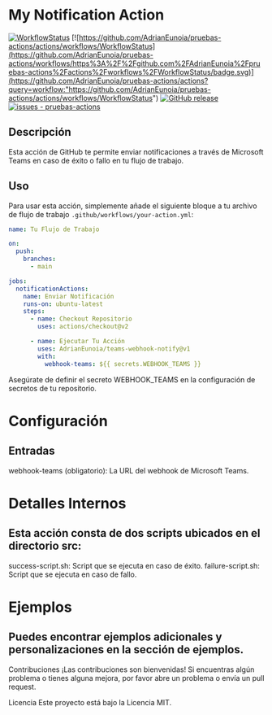 # My Notification Action

[![WorkflowStatus](https://github.com/AdrianEunoia/pruebas-actions/actions/workflows/development.yml/badge.svg)](https://github.com/AdrianEunoia/pruebas-actions/actions/workflows/development.yml)
[![https://github.com/AdrianEunoia/pruebas-actions/actions/workflows/WorkflowStatus](https://github.com/AdrianEunoia/pruebas-actions/workflows/https%3A%2F%2Fgithub.com%2FAdrianEunoia%2Fpruebas-actions%2Factions%2Fworkflows%2FWorkflowStatus/badge.svg)](https://github.com/AdrianEunoia/pruebas-actions/actions?query=workflow:"https://github.com/AdrianEunoia/pruebas-actions/actions/workflows/WorkflowStatus")
[![GitHub release](https://img.shields.io/github/release/AdrianEunoia/pruebas-actions?include_prereleases=&sort=semver&color=brightgreen)](https://github.com/AdrianEunoia/pruebas-actions/releases/)
[![issues - pruebas-actions](https://img.shields.io/github/issues/AdrianEunoia/pruebas-actions)](https://github.com/AdrianEunoia/pruebas-actions/issues)

## Descripción

Esta acción de GitHub te permite enviar notificaciones a través de Microsoft Teams en caso de éxito o fallo en tu flujo de trabajo.

## Uso

Para usar esta acción, simplemente añade el siguiente bloque a tu archivo de flujo de trabajo `.github/workflows/your-action.yml`:

```yaml
name: Tu Flujo de Trabajo

on:
  push:
    branches:
      - main

jobs:
  notificationActions:
    name: Enviar Notificación
    runs-on: ubuntu-latest
    steps:
      - name: Checkout Repositorio
        uses: actions/checkout@v2

      - name: Ejecutar Tu Acción
        uses: AdrianEunoia/teams-webhook-notify@v1
        with:
          webhook-teams: ${{ secrets.WEBHOOK_TEAMS }}
```

Asegúrate de definir el secreto WEBHOOK_TEAMS en la configuración de secretos de tu repositorio.

# Configuración

## Entradas

webhook-teams (obligatorio): La URL del webhook de Microsoft Teams.

# Detalles Internos
## Esta acción consta de dos scripts ubicados en el directorio src:

success-script.sh: Script que se ejecuta en caso de éxito.
failure-script.sh: Script que se ejecuta en caso de fallo.

# Ejemplos
## Puedes encontrar ejemplos adicionales y personalizaciones en la sección de ejemplos.

Contribuciones
¡Las contribuciones son bienvenidas! Si encuentras algún problema o tienes alguna mejora, por favor abre un problema o envía un pull request.

Licencia
Este proyecto está bajo la Licencia MIT.